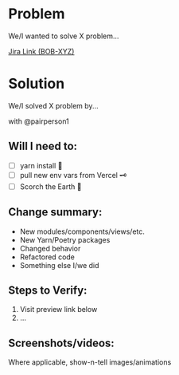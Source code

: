 Problem
=======
We/I wanted to solve X problem...

[Jira Link (BOB-XYZ)](https://gotrhythm.atlassian.net/browse/BOB-XYZ)

Solution
========
We/I solved X problem by...

with @pairperson1

Will I need to:
---------------
- [ ] yarn install 🧶
- [ ] pull new env vars from Vercel 🗝️
- [ ] Scorch the Earth 🧨

Change summary:
---------------
* New modules/components/views/etc.
* New Yarn/Poetry packages
* Changed behavior
* Refactored code
* Something else I/we did

Steps to Verify:
----------------
1. Visit preview link below
2. ...

Screenshots/videos:
-----------------------
Where applicable, show-n-tell images/animations
